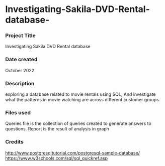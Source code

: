 # Investigating-Sakila-DVD-Rental-database-


### Project Title
Investigating Sakila DVD Rental database

### Date created
October 2022

### Description
exploring a database related to movie rentals using SQL, And investigate what the patterns in movie watching are across different customer groups.

### Files used
Queries file is the collection of queries created to generate answers to questions. Report is the result of analysis in graph


### Credits
http://www.postgresqltutorial.com/postgresql-sample-database/
https://www.w3schools.com/sql/sql_quickref.asp
